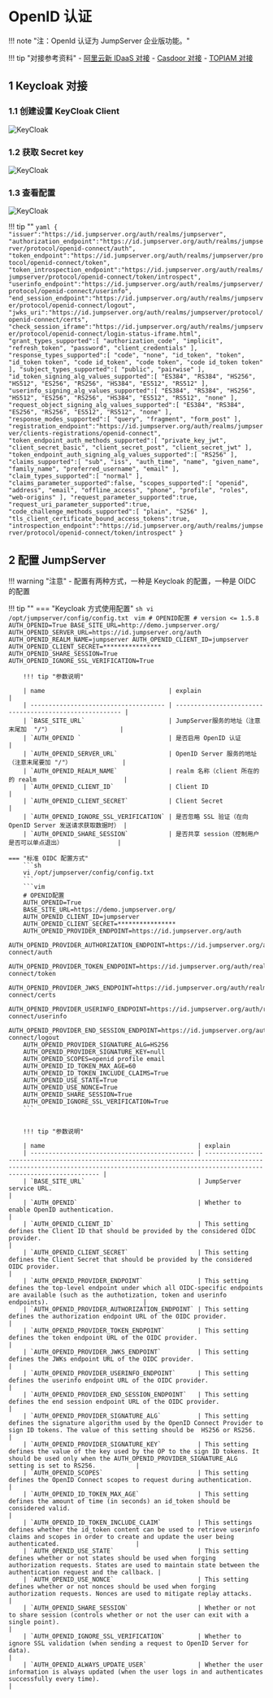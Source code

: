 # OpenID 认证
!!! note "注：OpenId 认证为 JumpServer 企业版功能。"

!!! tip "对接参考资料"
    - [阿里云新 IDaaS 对接](https://help.aliyun.com/document_detail/409903.html)
    - [Casdoor 对接](https://casdoor.org/zh/docs/integration/python/JumpServer)
    - [TOPIAM 对接](https://topiam.cn/docs/use-cases/application/jumpserver-oidc/)

## 1 Keycloak 对接

### 1.1 创建设置 KeyCloak Client

![KeyCloak](../../../img/Keycloak_01.png)

### 1.2 获取 Secret key

![KeyCloak](../../../img/Keycloak_02.png)

### 1.3 查看配置

![KeyCloak](../../../img/Keycloak_03.png)

!!! tip ""
    ```yaml
    {
        "issuer":"https://id.jumpserver.org/auth/realms/jumpserver",
        "authorization_endpoint":"https://id.jumpserver.org/auth/realms/jumpserver/protocol/openid-connect/auth",
        "token_endpoint":"https://id.jumpserver.org/auth/realms/jumpserver/protocol/openid-connect/token",
        "token_introspection_endpoint":"https://id.jumpserver.org/auth/realms/jumpserver/protocol/openid-connect/token/introspect",
        "userinfo_endpoint":"https://id.jumpserver.org/auth/realms/jumpserver/protocol/openid-connect/userinfo",
        "end_session_endpoint":"https://id.jumpserver.org/auth/realms/jumpserver/protocol/openid-connect/logout",
        "jwks_uri":"https://id.jumpserver.org/auth/realms/jumpserver/protocol/openid-connect/certs",
        "check_session_iframe":"https://id.jumpserver.org/auth/realms/jumpserver/protocol/openid-connect/login-status-iframe.html",
        "grant_types_supported":[
            "authorization_code",
            "implicit",
            "refresh_token",
            "password",
            "client_credentials"
        ],
        "response_types_supported":[
            "code",
            "none",
            "id_token",
            "token",
            "id_token token",
            "code id_token",
            "code token",
            "code id_token token"
        ],
        "subject_types_supported":[
            "public",
            "pairwise"
        ],
        "id_token_signing_alg_values_supported":[
            "ES384",
            "RS384",
            "HS256",
            "HS512",
            "ES256",
            "RS256",
            "HS384",
            "ES512",
            "RS512"
        ],
        "userinfo_signing_alg_values_supported":[
            "ES384",
            "RS384",
            "HS256",
            "HS512",
            "ES256",
            "RS256",
            "HS384",
            "ES512",
            "RS512",
            "none"
        ],
        "request_object_signing_alg_values_supported":[
            "ES384",
            "RS384",
            "ES256",
            "RS256",
            "ES512",
            "RS512",
            "none"
        ],
        "response_modes_supported":[
            "query",
            "fragment",
            "form_post"
        ],
        "registration_endpoint":"https://id.jumpserver.org/auth/realms/jumpserver/clients-registrations/openid-connect",
        "token_endpoint_auth_methods_supported":[
            "private_key_jwt",
            "client_secret_basic",
            "client_secret_post",
            "client_secret_jwt"
        ],
        "token_endpoint_auth_signing_alg_values_supported":[
            "RS256"
        ],
        "claims_supported":[
            "sub",
            "iss",
            "auth_time",
            "name",
            "given_name",
            "family_name",
            "preferred_username",
            "email"
        ],
        "claim_types_supported":[
            "normal"
        ],
        "claims_parameter_supported":false,
        "scopes_supported":[
            "openid",
            "address",
            "email",
            "offline_access",
            "phone",
            "profile",
            "roles",
            "web-origins"
        ],
        "request_parameter_supported":true,
        "request_uri_parameter_supported":true,
        "code_challenge_methods_supported":[
            "plain",
            "S256"
        ],
        "tls_client_certificate_bound_access_tokens":true,
        "introspection_endpoint":"https://id.jumpserver.org/auth/realms/jumpserver/protocol/openid-connect/token/introspect"
    }
    ```

## 2 配置 JumpServer

!!! warning "注意"
    - 配置有两种方式，一种是 Keycloak 的配置，一种是 OIDC 的配置

!!! tip ""
    === "Keycloak 方式使用配置"
        ```sh
        vi /opt/jumpserver/config/config.txt
        ```
        ```vim
        # OPENID配置
        # version <= 1.5.8
        AUTH_OPENID=True
        BASE_SITE_URL=http://demo.jumpserver.org/
        AUTH_OPENID_SERVER_URL=https://id.jumpserver.org/auth
        AUTH_OPENID_REALM_NAME=jumpserver
        AUTH_OPENID_CLIENT_ID=jumpserver
        AUTH_OPENID_CLIENT_SECRET=****************
        AUTH_OPENID_SHARE_SESSION=True
        AUTH_OPENID_IGNORE_SSL_VERIFICATION=True
        ```
    
        !!! tip "参数说明"
        
        | name                                  | explain                                                 |
        | ------------------------------------- | ------------------------------------------------------- |
        | `BASE_SITE_URL`                       | JumpServer服务的地址（注意末尾加  "/"）                   |
        | `AUTH_OPENID `                        | 是否启用 OpenID 认证                                     |
        | `AUTH_OPENID_SERVER_URL`              | OpenID Server 服务的地址（注意末尾要加 "/"）              |
        | `AUTH_OPENID_REALM_NAME`              | realm 名称（client 所在的的 realm                        |
        | `AUTH_OPENID_CLIENT_ID`               | Client ID                                               |
        | `AUTH_OPENID_CLIENT_SECRET`           | Client Secret                                           |
        | `AUTH_OPENID_IGNORE_SSL_VERIFICATION` | 是否忽略 SSL 验证（在向 OpenID Server 发送请求获取数据时） |
        | `AUTH_OPENID_SHARE_SESSION`           | 是否共享 session（控制用户是否可以单点退出）               |
    
    === "标准 OIDC 配置方式"
        ```sh
        vi /opt/jumpserver/config/config.txt
        ```
        ```vim
        # OPENID配置
        AUTH_OPENID=True
        BASE_SITE_URL=https://demo.jumpserver.org/
        AUTH_OPENID_CLIENT_ID=jumpserver
        AUTH_OPENID_CLIENT_SECRET=****************
        AUTH_OPENID_PROVIDER_ENDPOINT=https://id.jumpserver.org/auth
        AUTH_OPENID_PROVIDER_AUTHORIZATION_ENDPOINT=https://id.jumpserver.org/auth/realms/jumpserver/protocol/openid-connect/auth
        AUTH_OPENID_PROVIDER_TOKEN_ENDPOINT=https://id.jumpserver.org/auth/realms/jumpserver/protocol/openid-connect/token
        AUTH_OPENID_PROVIDER_JWKS_ENDPOINT=https://id.jumpserver.org/auth/realms/jumpserver/protocol/openid-connect/certs
        AUTH_OPENID_PROVIDER_USERINFO_ENDPOINT=https://id.jumpserver.org/auth/realms/jumpserver/protocol/openid-connect/userinfo
        AUTH_OPENID_PROVIDER_END_SESSION_ENDPOINT=https://id.jumpserver.org/auth/realms/jumpserver/protocol/openid-connect/logout
        AUTH_OPENID_PROVIDER_SIGNATURE_ALG=HS256
        AUTH_OPENID_PROVIDER_SIGNATURE_KEY=null
        AUTH_OPENID_SCOPES=openid profile email
        AUTH_OPENID_ID_TOKEN_MAX_AGE=60
        AUTH_OPENID_ID_TOKEN_INCLUDE_CLAIMS=True
        AUTH_OPENID_USE_STATE=True
        AUTH_OPENID_USE_NONCE=True
        AUTH_OPENID_SHARE_SESSION=True
        AUTH_OPENID_IGNORE_SSL_VERIFICATION=True
        ```


        !!! tip "参数说明"

        | name                                          | explain
        | --------------------------------------------- | ------------------------------------------------------------------------------------------------------------------------------------------------------------------------------------- |
        | `BASE_SITE_URL`                               | JumpServer service URL.                                                                                                                                                               |
        | `AUTH_OPENID`                                 | Whether to enable OpenID authentication.                                                                                                                                              |
        | `AUTH_OPENID_CLIENT_ID`                       | This setting defines the Client ID that should be provided by the considered OIDC provider.                                                                                           |
        | `AUTH_OPENID_CLIENT_SECRET`                   | This setting defines the Client Secret that should be provided by the considered OIDC provider.                                                                                       |
        | `AUTH_OPENID_PROVIDER_ENDPOINT`               | This setting defines the top-level endpoint under which all OIDC-specific endpoints are available (such as the authotization, token and userinfo endpoints).                          |
        | `AUTH_OPENID_PROVIDER_AUTHORIZATION_ENDPOINT` | This setting defines the authorization endpoint URL of the OIDC provider.                                                                                                             |
        | `AUTH_OPENID_PROVIDER_TOKEN_ENDPOINT`         | This setting defines the token endpoint URL of the OIDC provider.                                                                                                                     |
        | `AUTH_OPENID_PROVIDER_JWKS_ENDPOINT`          | This setting defines the JWKs endpoint URL of the OIDC provider.                                                                                                                      |
        | `AUTH_OPENID_PROVIDER_USERINFO_ENDPOINT`      | This setting defines the userinfo endpoint URL of the OIDC provider.                                                                                                                  |
        | `AUTH_OPENID_PROVIDER_END_SESSION_ENDPOINT`   | This setting defines the end session endpoint URL of the OIDC provider.                                                                                                               |
        | `AUTH_OPENID_PROVIDER_SIGNATURE_ALG`          | This setting defines the signature algorithm used by the OpenID Connect Provider to sign ID tokens. The value of this setting should be  HS256 or RS256.                              |
        | `AUTH_OPENID_PROVIDER_SIGNATURE_KEY`          | This setting defines the value of the key used by the OP to the sign ID tokens. It should be used only when the AUTH_OPENID_PROVIDER_SIGNATURE_ALG setting is set to RS256.           |
        | `AUTH_OPENID_SCOPES`                          | This setting defines the OpenID Connect scopes to request during authentication.                                                                                                      |
        | `AUTH_OPENID_ID_TOKEN_MAX_AGE`                | This setting defines the amount of time (in seconds) an id_token should be considered valid.                                                                                          |
        | `AUTH_OPENID_ID_TOKEN_INCLUDE_CLAIM`          | This settings defines whether the id_token content can be used to retrieve userinfo claims and scopes in order to create and update the user being authenticated.                     |
        | `AUTH_OPENID_USE_STATE`                       | This setting defines whether or not states should be used when forging authorization requests. States are used to maintain state between the authentication request and the callback. |
        | `AUTH_OPENID_USE_NONCE`                       | This setting defines whether or not nonces should be used when forging authorization requests. Nonces are used to mitigate replay attacks.                                            |
        | `AUTH_OPENID_SHARE_SESSION`                   | Whether or not to share session (controls whether or not the user can exit with a single point).                                                                                      |
        | `AUTH_OPENID_IGNORE_SSL_VERIFICATION`         | Whether to ignore SSL validation (when sending a request to OpenID Server for data).                                                                                                  |
        | `AUTH_OPENID_ALWAYS_UPDATE_USER`              | Whether the user information is always updated (when the user logs in and authenticates successfully every time).                                                                     |
